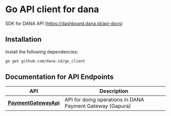 # Go API client for dana

SDK for DANA API (https://dashboard.dana.id/api-docs) 

## Installation

Install the following dependencies:

```sh
go get github.com/dana-id/go_client
```


## Documentation for API Endpoints

API | Description
------------- | -------------
[**PaymentGatewayApi**](docs/PaymentGatewayAPI.md) | API for doing operations in DANA Payment Gateway (Gapura)
